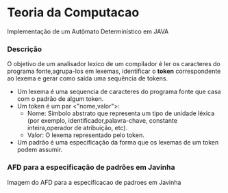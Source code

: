 # Teoria da Computacao
 Implementação de um Autômato Determinístico em JAVA 

###  Descrição
 O objetivo de um analisador lexico de um compilador é ler os caracteres do programa fonte,agrupa-los em lexemas, identificar o **token** correspondente ao lexema e gerar como saída uma sequência de tokens.   
- Um lexema é uma sequencia de caracteres do programa fonte que casa com o padrão de algum token.
- Um token é um par <"nome,valor">:
  - Nome: Símbolo abstrato que representa um tipo de unidade léxica (por exemplo, identificador,palavra-chave, constante inteira,operador de atribuição, etc).
  - Valor: O lexema representado pelo token.
- Um padrão é uma especificação da forma que os lexemas de um token podem assumir.

  
### AFD para a especificação de padrões em Javinha
  Imagem do AFD para a especificacao de padroes em Javinha
